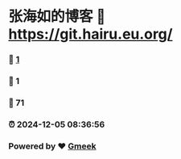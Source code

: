 # 张海如的博客 :link: https://git.hairu.eu.org/ 
### :page_facing_up: [1](https://git.hairu.eu.org//tag.html) 
### :speech_balloon: 1 
### :hibiscus: 71 
### :alarm_clock: 2024-12-05 08:36:56 
### Powered by :heart: [Gmeek](https://github.com/Meekdai/Gmeek)
